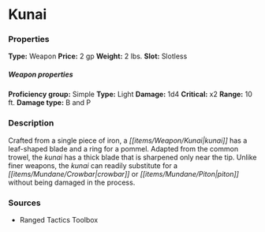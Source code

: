 ﻿---
Title: "Kunai"
Type: "Weapon"
Price: "2 gp"
Weight: "2 lbs."
Slot: "Slotless"
Proficiency group: "Simple"
Weapon properties Type: "Light"
Damage: "1d4"
Critical: "x2"
Range: "10 ft."
Damage type: "B and P"
Description: |
  "Crafted from a single piece of iron, a kunai has a leaf-shaped blade and a ring for a pommel. Adapted from the common trowel, the kunai has a thick blade that is sharpened only near the tip. Unlike finer weapons, the kunai can readily substitute for a crowbar or piton without being damaged in the process."
Sources: "['Ranged Tactics Toolbox']"
---

# Kunai

### Properties

**Type:** Weapon **Price:** 2 gp **Weight:** 2 lbs. **Slot:** Slotless

##### Weapon properties

**Proficiency group:** Simple **Type:** Light **Damage:** 1d4 **Critical:** x2 **Range:** 10 ft. **Damage type:** B and P

### Description

Crafted from a single piece of iron, a _[[items/Weapon/Kunai|kunai]]_ has a leaf-shaped blade and a ring for a pommel. Adapted from the common trowel, the _kunai_ has a thick blade that is sharpened only near the tip. Unlike finer weapons, the _kunai_ can readily substitute for a _[[items/Mundane/Crowbar|crowbar]]_ or _[[items/Mundane/Piton|piton]]_ without being damaged in the process.

### Sources

* Ranged Tactics Toolbox